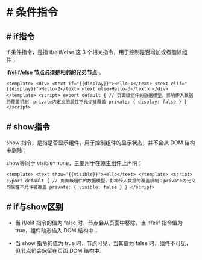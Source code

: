 <!-- 源地址: https://iot.mi.com/vela/quickapp/zh/guide/framework/template/if.html -->

# # 条件指令

## # if指令

if 条件指令，是指 if/elif/else 这 3 个相关指令，用于控制是否增加或者删除组件；

**if/elif/else 节点必须是相邻的兄弟节点** 。

``` <template> <div> <text if="{{display}}">Hello-1</text> <text elif="{{display}}">Hello-2</text> <text else>Hello-3</text> </div> </template> <script> export default { // 页面级组件的数据模型，影响传入数据的覆盖机制：private内定义的属性不允许被覆盖 private: { display: false } } </script> ```

## # show指令

show 指令，是指是否显示组件，用于控制组件的显示状态，并不会从 DOM 结构中删除；

show等同于 visible=none，主要用于在原生组件上声明；

``` <template> <text show="{{visible}}">Hello</text> </template> <script> export default { // 页面级组件的数据模型，影响传入数据的覆盖机制：private内定义的属性不允许被覆盖 private: { visible: false } } </script> ```

## # if与show区别

  * 当 if/elif 指令的值为 false 时，节点会从页面中移除，当 if/elif 指令值为 true，组件动态插入 DOM 结构中；

  * 当 show 指令的值为 true 时，节点可见，当其值为 false 时，组件不可见，但节点仍会保留在页面 DOM 结构中。

